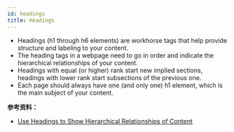 ```yaml
---
id: headings
title: Headings
---
```


* Headings (h1 through h6 elements) are workhorse tags that help provide structure and labeling to your content.
* The heading tags in a webpage need to go in order and indicate the hierarchical relationships of your content.
* Headings with equal (or higher) rank start new implied sections, headings with lower rank start subsections of the previous one.
* Each page should always have one (and only one) h1 element, which is the main subject of your content.

__参考资料：__

* [Use Headings to Show Hierarchical Relationships of Content](https://learn.freecodecamp.org/responsive-web-design/applied-accessibility/use-headings-to-show-hierarchical-relationships-of-content)